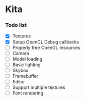 # Kita

### Todo list

- [x] Textures
- [x] Setup OpenGL Debug callbacks
- [ ] Properly free OpenGL resources
- [ ] Camera
- [ ] Model loading
- [ ] Basic lighting
- [ ] Skybox
- [ ] Framebuffer
- [ ] Editor
- [ ] Support multiple textures
- [ ] Font rendering